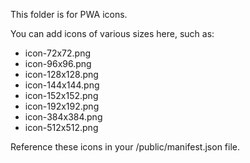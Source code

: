 This folder is for PWA icons.

You can add icons of various sizes here, such as:
- icon-72x72.png
- icon-96x96.png
- icon-128x128.png
- icon-144x144.png
- icon-152x152.png
- icon-192x192.png
- icon-384x384.png
- icon-512x512.png

Reference these icons in your /public/manifest.json file.